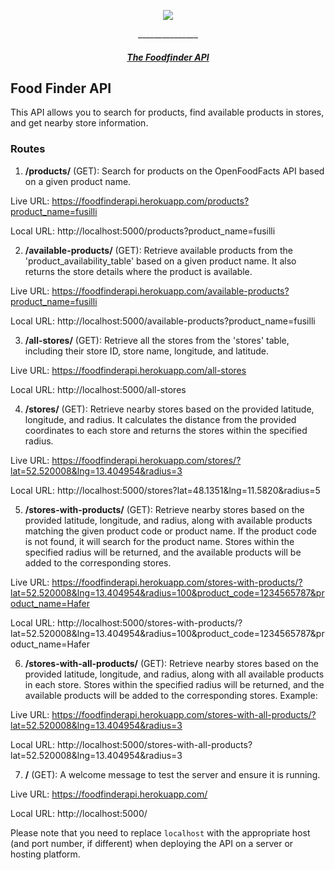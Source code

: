 <p align="center">
  <img src="https://i.ibb.co/C0FgRXb/Bildschirmfoto-2023-02-18-um-10-55-14-removebg-preview.png" border="0">
</p>

<p align="center">
<p align="center">_______________</p>
</p>

<h5 align="center">
  <a href="#How it works">The Foodfinder API</a> 
</h5>

## Food Finder API

This API allows you to search for products, find available products in stores, and get nearby store information.

### Routes

1. **/products/** (GET): Search for products on the OpenFoodFacts API based on a given product name.

Live URL: https://foodfinderapi.herokuapp.com/products?product_name=fusilli

Local URL: http://localhost:5000/products?product_name=fusilli

2. **/available-products/** (GET): Retrieve available products from the 'product_availability_table' based on a given product name. It also returns the store details where the product is available.

Live URL: https://foodfinderapi.herokuapp.com/available-products?product_name=fusilli

Local URL: http://localhost:5000/available-products?product_name=fusilli

3. **/all-stores/** (GET): Retrieve all the stores from the 'stores' table, including their store ID, store name, longitude, and latitude.

Live URL: https://foodfinderapi.herokuapp.com/all-stores

Local URL: http://localhost:5000/all-stores

4. **/stores/** (GET): Retrieve nearby stores based on the provided latitude, longitude, and radius. It calculates the distance from the provided coordinates to each store and returns the stores within the specified radius.

Live URL: https://foodfinderapi.herokuapp.com/stores/?lat=52.520008&lng=13.404954&radius=3

Local URL: http://localhost:5000/stores?lat=48.1351&lng=11.5820&radius=5

5. **/stores-with-products/** (GET): Retrieve nearby stores based on the provided latitude, longitude, and radius, along with available products matching the given product code or product name. If the product code is not found, it will search for the product name. Stores within the specified radius will be returned, and the available products will be added to the corresponding stores.

Live URL:  https://foodfinderapi.herokuapp.com/stores-with-products/?lat=52.520008&lng=13.404954&radius=100&product_code=1234565787&product_name=Hafer

Local URL: http://localhost:5000/stores-with-products/?lat=52.520008&lng=13.404954&radius=100&product_code=1234565787&product_name=Hafer

6. **/stores-with-all-products/** (GET): Retrieve nearby stores based on the provided latitude, longitude, and radius, along with all available products in each store. Stores within the specified radius will be returned, and the available products will be added to the corresponding stores.
Example:

Live URL: https://foodfinderapi.herokuapp.com/stores-with-all-products/?lat=52.520008&lng=13.404954&radius=3

Local URL: http://localhost:5000/stores-with-all-products?lat=52.520008&lng=13.404954&radius=3

7. **/** (GET): A welcome message to test the server and ensure it is running.

Live URL: https://foodfinderapi.herokuapp.com/

Local URL: http://localhost:5000/


Please note that you need to replace `localhost` with the appropriate host (and port number, if different) when deploying the API on a server or hosting platform.
